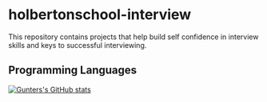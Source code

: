 # holbertonschool-interview

This repository contains projects that help build self confidence in interview skills and keys to successful interviewing.


## Programming Languages


[![Gunters's GitHub stats](https://github-readme-stats.vercel.app/api?username=GunterPearson)](https://github.com/GunterPearson/github-readme-stats)
